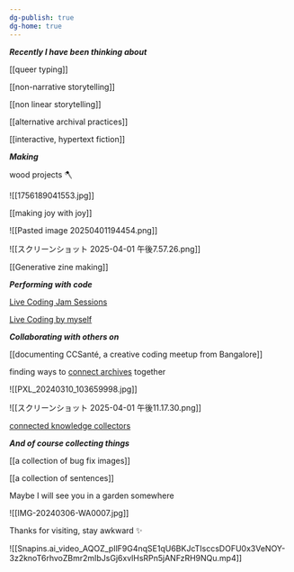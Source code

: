 ```yaml
---
dg-publish: true
dg-home: true
---
```

***Recently I have been thinking about*** 

[[queer typing]]

[[non-narrative storytelling]] 

[[non linear storytelling]]

[[alternative archival practices]]

[[interactive, hypertext fiction]]
 
***Making***

wood projects 🪓

![[1756189041553.jpg]]

[[making joy with joy]]

![[Pasted image 20250401194454.png]]

![[スクリーンショット 2025-04-01 午後7.57.26.png]]

[[Generative zine making]]

***Performing with code***

[Live Coding Jam Sessions](https://youtube.com/playlist?list=PLtIFBqtbw3N2d7Ej316QSijaZ8RonshBw&si=RrOY3lU4Phxh8hKa)

[Live Coding by myself](https://youtube.com/playlist?list=PLtIFBqtbw3N22LQ2aVarVI2CGODkrQpfQ&si=1TqClPO4dwA6QciS)

***Collaborating with others on***

[[documenting CCSanté, a creative coding meetup from Bangalore]]

finding ways to [connect archives](https://docs.google.com/document/d/1JLik1bdX64cG-GEccpP7e6nbGDTYbCVkZBr3YLcIKho/edit?tab=t.0#heading=h.zihi1xnfalge) together 

![[PXL_20240310_103659998.jpg]]

![[スクリーンショット 2025-04-01 午後11.17.30.png]]

[connected knowledge collectors](https://publicinfrastructure.org/podcast/40-arena/#:~:text=connected%20knowledge%20collectors)

***And of course collecting things***

[[a collection of bug fix images]]

[[a collection of sentences]]



Maybe I will see you in a garden somewhere 

![[IMG-20240306-WA0007.jpg]]

Thanks for visiting, stay awkward ✨ 

![[Snapins.ai_video_AQOZ_pIlF9G4nqSE1qU6BKJcTIsccsDOFU0x3VeNOY-3z2knoT6rhvoZBmr2mIbJsGj6xvlHsRPn5jANFzRH9NQu.mp4]]

<script type="text/javascript" src="https://cdnjs.buymeacoffee.com/1.0.0/button.prod.min.js" data-name="bmc-button" data-slug="opheliagame" data-color="#FFDD00" data-emoji=""  data-font="Cookie" data-text="Buy me a coffee" data-outline-color="#000000" data-font-color="#000000" data-coffee-color="#ffffff" ></script> 

